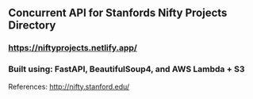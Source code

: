 ## Concurrent API for Stanfords Nifty Projects Directory

### https://niftyprojects.netlify.app/

### Built using: FastAPI, BeautifulSoup4, and AWS Lambda + S3

References:
http://nifty.stanford.edu/

